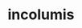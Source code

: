 ---
title: incolumis
meaning: safe, unhurt
ch: [fourteen]
pos: thirdadjective
femstem: incolum
femend: is
neutstem: incolum
neutend: e
six: y
---